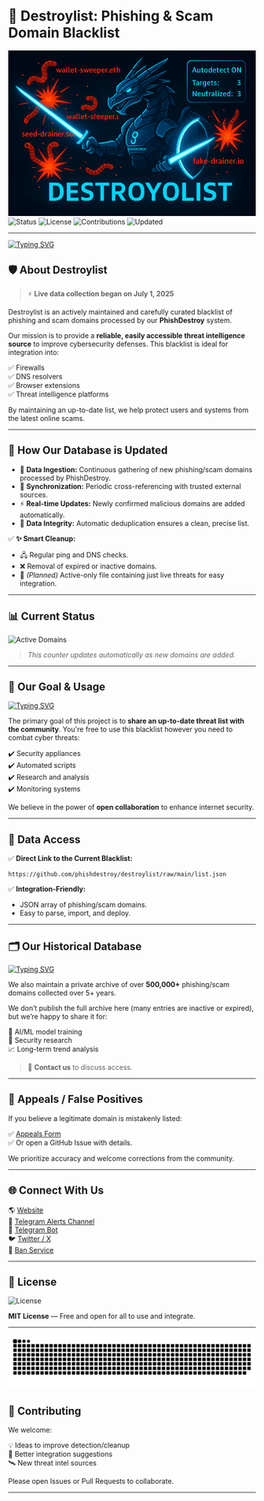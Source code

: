 # 🎣 Destroylist: Phishing & Scam Domain Blacklist

![Destroyolist Illustration](destroyolist_image.png)
![Status](https://img.shields.io/badge/status-maintained-brightgreen?style=flat-square) 
![License](https://img.shields.io/badge/license-MIT-blue?style=flat-square) 
![Contributions](https://img.shields.io/badge/contributions-welcome-orange?style=flat-square) 
![Updated](https://img.shields.io/badge/auto--updated-yes-success?style=flat-square)

---
[![Typing SVG](https://readme-typing-svg.demolab.com?font=Fira+Code&pause=1000&width=435&lines=Phish+domains%3F+Destroyed.+Next!+%F0%9F%92%A5)](https://git.io/typing-svg)

## 🛡️ About Destroylist

> ⚡ **Live data collection began on July 1, 2025**

Destroylist is an actively maintained and carefully curated blacklist of phishing and scam domains processed by our **PhishDestroy** system.

Our mission is to provide a **reliable, easily accessible threat intelligence source** to improve cybersecurity defenses. This blacklist is ideal for integration into:

✅ Firewalls  
✅ DNS resolvers  
✅ Browser extensions  
✅ Threat intelligence platforms

By maintaining an up-to-date list, we help protect users and systems from the latest online scams.

---

## 🚀 How Our Database is Updated

- 🔎 **Data Ingestion:** Continuous gathering of new phishing/scam domains processed by PhishDestroy.
- 🔄 **Synchronization:** Periodic cross-referencing with trusted external sources.
- ⚡ **Real-time Updates:** Newly confirmed malicious domains are added automatically.
- 🧹 **Data Integrity:** Automatic deduplication ensures a clean, precise list.

✅ **✨ Smart Cleanup:**
- 🖧 Regular ping and DNS checks.
- ❌ Removal of expired or inactive domains.
- 💾 *(Planned)* Active-only file containing just live threats for easy integration.

---

## 📊 Current Status

![Active Domains](https://img.shields.io/endpoint?url=https://raw.githubusercontent.com/phishdestroy/destroylist/main/count.json&label=Active%20Domains&color=important&style=flat-square)

> *This counter updates automatically as new domains are added.*

---

## 🎯 Our Goal & Usage

[![Typing SVG](https://readme-typing-svg.demolab.com?font=Fira+Code&pause=1000&width=435&lines=Cyber+threats%3F+Listed.+Combat!+%F0%9F%92%A5)](https://git.io/typing-svg)

The primary goal of this project is to **share an up-to-date threat list with the community**. You're free to use this blacklist however you need to combat cyber threats:

✔️ Security appliances  
✔️ Automated scripts  
✔️ Research and analysis  
✔️ Monitoring systems

We believe in the power of **open collaboration** to enhance internet security.

---

## 📂 Data Access

✅ **Direct Link to the Current Blacklist:**
```
https://github.com/phishdestroy/destroylist/raw/main/list.json
```

✅ **Integration-Friendly:**
- JSON array of phishing/scam domains.
- Easy to parse, import, and deploy.

---

## 🗂️ Our Historical Database

[![Typing SVG](https://readme-typing-svg.demolab.com?font=Fira+Code&pause=1000&width=435&lines=500K%2B+domains%3F+Dealt+with.+Next!+%F0%9F%92%A5)](https://git.io/typing-svg)

We also maintain a private archive of over **500,000+** phishing/scam domains collected over 5+ years.

We don’t publish the full archive here (many entries are inactive or expired), but we’re happy to share it for:

🤖 AI/ML model training  
🔬 Security research  
📈 Long-term trend analysis

> 📩 **Contact us** to discuss access.

---

## 🔗 Appeals / False Positives

If you believe a legitimate domain is mistakenly listed:

✅ [Appeals Form](https://phishdestroy.io/appeals/)  
✅ Or open a GitHub Issue with details.

We prioritize accuracy and welcome corrections from the community.

---

## 🌐 Connect With Us

🌎 [Website](https://phishdestroy.io)  
📣 [Telegram Alerts Channel](https://t.me/PhishDestroyAlerts)  
🤖 [Telegram Bot](https://t.me/PhishDestroy_bot)  
🐦 [Twitter / X](https://x.com/Phish_Destroy)  
🔨 [Ban Service](https://ban.destroy.tools/)

---

## 📄 License

![License](https://img.shields.io/badge/license-MIT-blue?style=flat-square)

**MIT License** — Free and open for all to use and integrate.

---
![snake gif](https://raw.githubusercontent.com/Platane/snk/output/github-contribution-grid-snake.svg)

## 🤝 Contributing

We welcome:

💡 Ideas to improve detection/cleanup  
🔗 Better integration suggestions  
🛰️ New threat intel sources

Please open Issues or Pull Requests to collaborate.

---
